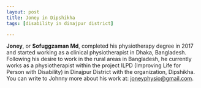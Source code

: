 ```yaml
---
layout: post
title: Joney in Dipshikha
tags: [disability in dinajpur district]

---
```


**Joney**, or **Sofuggzaman Md**, completed his physiotherapy degree in 2017 and started working as a clinical physiotherapist in Dhaka, Bangladesh. Following his desire to work in the rural areas in Bangladesh, he currently works as a physiotherapist within the project ILPD (Improving Life for Person with Disability) in Dinajpur District with the organization, Dipshikha. You can write to Johnny more about his work at: joneyphysio@gmail.com.